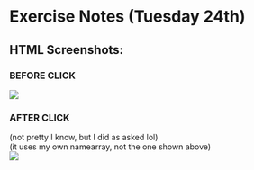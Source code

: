 # Exercise Notes (Tuesday 24th)

## HTML Screenshots:


### BEFORE CLICK  
![](https://i.imgur.com/VAX0vgz.png)  


### AFTER CLICK
(not pretty I know, but I did as asked lol)  
(it uses my own namearray, not the one shown above)  
![](https://i.imgur.com/lX0j1di.png)  
